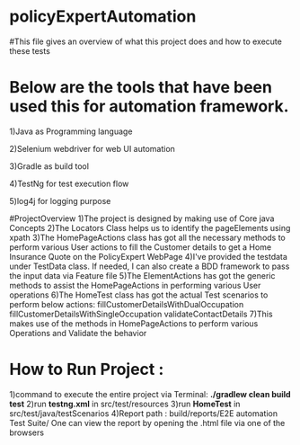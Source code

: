 # policyExpertAutomation
#This file gives an overview of what this project does and how to execute these tests

# Below are the tools that have been used this for automation framework.
1)Java as Programming language

2)Selenium webdriver for web UI automation

3)Gradle as build tool

4)TestNg for test execution flow

5)log4j for logging purpose

#ProjectOverview
1)The project is designed by making use of Core java Concepts
2)The Locators Class helps us to identify the pageElements using xpath
3)The HomePageActions class has got all the necessary methods to perform various User actions to fill the Customer details to get a Home Insurance Quote on the PolicyExpert WebPage
4)I've provided the testdata under TestData class. If needed, I can also create a BDD framework to pass the input data via Feature file
5)The ElementActions has got the generic methods to assist the HomePageActions in performing various User operations
6)The HomeTest class has got the actual Test scenarios to perform below actions:
fillCustomerDetailsWithDualOccupation
fillCustomerDetailsWithSingleOccupation
validateContactDetails
7)This makes use of the methods in HomePageActions to perform various Operations and Validate the behavior

# How to Run Project :

1)command to execute the entire project via Terminal: **./gradlew clean build test**
2)run **testng.xml** in src/test/resources
3)run **HomeTest** in src/test/java/testScenarios
4)Report path : build/reports/E2E automation Test Suite/
One can view the report by opening the .html file via one of the browsers
